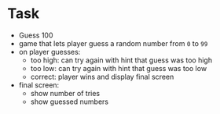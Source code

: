 # Task

- Guess 100
- game that lets player guess a random number from `0` to `99`
- on player guesses:
  - too high: can try again with hint that guess was too high
  - too low: can try again with hint that guess was too low
  - correct: player wins and display final screen
- final screen:
  - show number of tries
  - show guessed numbers
